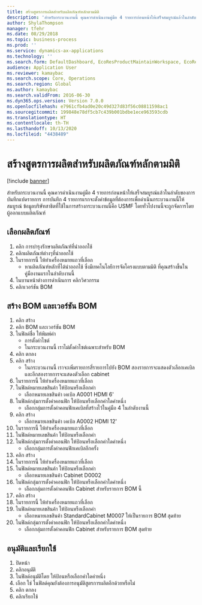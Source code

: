 ```yaml
---
title: สร้างสูตรการผลิตสำหรับผลิตภัณฑ์หลักตามมิติ
description: 'สำหรับกระบวนงานนี้ คุณควรดำเนินงานคู่มือ 4 รายการก่อนหน้าให้เสร็จสมบูรณ์แล้วในลำดับของการบันทึกแปดรายการ '
author: ShylaThompson
manager: tfehr
ms.date: 08/29/2018
ms.topic: business-process
ms.prod: ''
ms.service: dynamics-ax-applications
ms.technology: ''
ms.search.form: DefaultDashboard, EcoResProductMaintainWorkspace, EcoResProductOpenCasesFormPart, EcoResProductDetailsExtended, BOMConsistOf, BOMTable, InventItemIdLookupSimple, HcmWorkerLookUp
audience: Application User
ms.reviewer: kamaybac
ms.search.scope: Core, Operations
ms.search.region: Global
ms.author: kamaybac
ms.search.validFrom: 2016-06-30
ms.dyn365.ops.version: Version 7.0.0
ms.openlocfilehash: e7961cfb4ad0e20c49d327d83f56c08811598ac1
ms.sourcegitcommit: 199848e78df5cb7c439b001bdbe1ece963593cdb
ms.translationtype: HT
ms.contentlocale: th-TH
ms.lasthandoff: 10/13/2020
ms.locfileid: "4438489"
---
```

# <a name="create-a-bill-of-materials-for-a-dimension-based-product-master"></a>สร้างสูตรการผลิตสำหรับผลิตภัณฑ์หลักตามมิติ

[!include [banner](../../includes/banner.md)]

สำหรับกระบวนงานนี้ คุณควรดำเนินงานคู่มือ 4 รายการก่อนหน้าให้เสร็จสมบูรณ์แล้วในลำดับของการบันทึกแปดรายการ  การบันทึก 4 รายการแรกจะตั้งค่าข้อมูลที่ต้องการเพื่อดำเนินกระบวนงานนี้ให้สมบูรณ์ ข้อมูลบริษัทสาธิตที่ใช้ในการสร้างกระบวนงานนี้คือ USMF โดยทั่วไปงานนี้จะถูกจัดการโดยผู้ออกแบบผลิตภัณฑ์


## <a name="select-the-product"></a>เลือกผลิตภัณฑ์
1. คลิก การบำรุงรักษาผลิตภัณฑ์ที่นำออกใช้
2. คลิกผลิตภัณฑ์ต่างๆที่นำออกใช้
3. ในรายการนี้ ให้ทำเครื่องหมายแถวที่เลือก
    * หาผลิตภัณฑ์หลักที่ได้นำออกใช้ ซึ่งมีเทคโนโลยีการจัดโครงแบบตามมิติ ที่คุณสร้างขึ้นในคู่มืองานแรกในลำดับงานนี้  
4. ในบานหน้าต่างการดำเนินการ คลิกวิศวกรรม
5. คลิกเวอร์ชัน BOM

## <a name="create-new-bom-and-bom-version"></a>สร้าง BOM และเวอร์ชัน BOM
1. คลิก สร้าง
2. คลิก BOM และเวอร์ชัน BOM
3. ในฟิลด์ชื่อ ให้พิมพ์ค่า 
    * การตั้งค่าไซต์  
    * ในกระบวนงานนี้ เราไม่ตั้งค่าไซต์เฉพาะสำหรับ BOM  
4. คลิก ตกลง
5. คลิก สร้าง
    * ในกระบวนงานนี้ เราจะเพิ่มรายการสี่รายการไปยัง BOM  สองรายการจะแสดงตัวเลือกเคเบิล และอีกสองรายการจะแสดงตัวเลือก cabinet  
6. ในรายการนี้ ให้ทำเครื่องหมายแถวที่เลือก
7. ในฟิลด์หมายเลขสินค้า ให้ป้อนหรือเลือกค่า
    * เลือกหมายเลขสินค้า เคเบิล A0001 HDMI 6'  
8. ในฟิลด์กลุ่มการตั้งค่าคอนฟิก ให้ป้อนหรือเลือกค่าใดค่าหนึ่ง
    * เลือกกลุ่มการตั้งค่าคอนฟิกเคเบิลที่สร้างไว้ในคู่มือ 4 ในลำดับงานนี้  
9. คลิก สร้าง
    * เลือกหมายเลขสินค้า เคเบิล A0002 HDMI 12'  
10. ในรายการนี้ ให้ทำเครื่องหมายแถวที่เลือก
11. ในฟิลด์หมายเลขสินค้า ให้ป้อนหรือเลือกค่า
12. ในฟิลด์กลุ่มการตั้งค่าคอนฟิก ให้ป้อนหรือเลือกค่าใดค่าหนึ่ง
    * เลือกกลุ่มการตั้งค่าคอนฟิกเคเบิลอีกครั้ง  
13. คลิก สร้าง
14. ในรายการนี้ ให้ทำเครื่องหมายแถวที่เลือก
15. ในฟิลด์หมายเลขสินค้า ให้ป้อนหรือเลือกค่า
    * เลือกหมายเลขสินค้า Cabinet D0002  
16. ในฟิลด์กลุ่มการตั้งค่าคอนฟิก ให้ป้อนหรือเลือกค่าใดค่าหนึ่ง
    * เลือกกลุ่มการตั้งค่าคอนฟิก Cabinet สำหรับรายการ BOM นี้  
17. คลิก สร้าง
18. ในรายการนี้ ให้ทำเครื่องหมายแถวที่เลือก
19. ในฟิลด์หมายเลขสินค้า ให้ป้อนหรือเลือกค่า
    * เลือกหมายเลขสินค้า StandardCabinet M0007 ให้เป็นรายการ BOM สุดท้าย  
20. ในฟิลด์กลุ่มการตั้งค่าคอนฟิก ให้ป้อนหรือเลือกค่าใดค่าหนึ่ง
    * เลือกกลุ่มการตั้งค่าคอนฟิก Cabinet สำหรับรายการ BOM สุดท้าย  

## <a name="approve-and-activate"></a>อนุมัติและเรียกใช้
1. ปิดหน้า
2. คลิกอนุมัติ
3. ในฟิลด์อนุมัติโดย ให้ป้อนหรือเลือกค่าใดค่าหนึ่ง
4. เลือก ใช่ ในฟิลด์คุณยังต้องการอนุมัติสูตรการผลิตอีกด้วยหรือไม่
5. คลิก ตกลง
6. คลิกเรียกใช้

